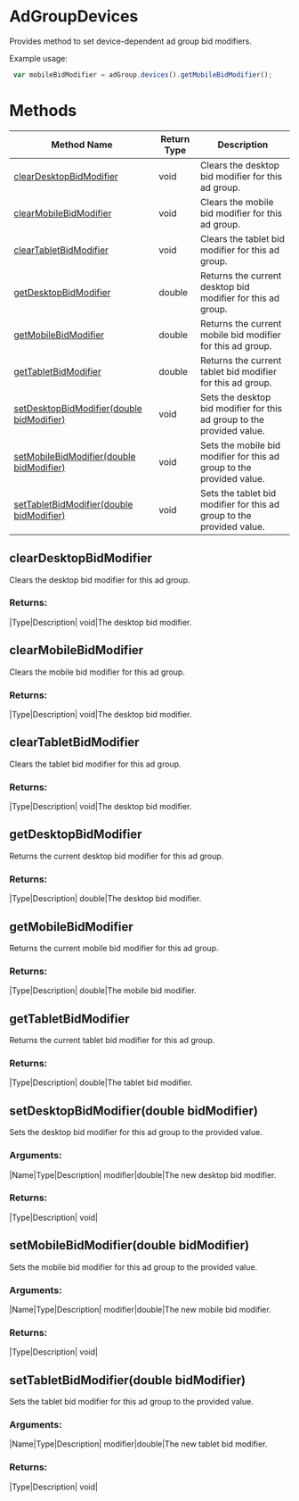 # AdGroupDevices
Provides method to set device-dependent ad group bid modifiers.

Example usage:
```javascript
 var mobileBidModifier = adGroup.devices().getMobileBidModifier();
```

# Methods
|Method Name|Return Type|Description|
|-|-|-
[clearDesktopBidModifier](#cleardesktopbidmodifier)|void|Clears the desktop bid modifier for this ad group.<br />
[clearMobileBidModifier](#clearmobilebidmodifier)|void|Clears the mobile bid modifier for this ad group.<br />
[clearTabletBidModifier](#cleartabletbidmodifier)|void|Clears the tablet bid modifier for this ad group.<br />
[getDesktopBidModifier](#getdesktopbidmodifier)|double|Returns the current desktop bid modifier for this ad group.<br />
[getMobileBidModifier](#getmobilebidmodifier)|double|Returns the current mobile bid modifier for this ad group.<br />
[getTabletBidModifier](#gettabletbidmodifier)|double|Returns the current tablet bid modifier for this ad group.<br />
[setDesktopBidModifier(double bidModifier)](#setdesktopbidmodifier~double-bidmodifier~)|void|Sets the desktop bid modifier for this ad group to the provided value.<br />
[setMobileBidModifier(double bidModifier)](#setmobilebidmodifier~double-bidmodifier~)|void|Sets the mobile bid modifier for this ad group to the provided value.<br />
[setTabletBidModifier(double bidModifier)](#settabletbidmodifier~double-bidmodifier~)|void|Sets the tablet bid modifier for this ad group to the provided value.<br />

## <a name="cleardesktopbidmodifier"></a>clearDesktopBidModifier
Clears the desktop bid modifier for this ad group.

### Returns:
|Type|Description|
void|The desktop bid modifier.

## <a name="clearmobilebidmodifier"></a>clearMobileBidModifier
Clears the mobile bid modifier for this ad group.

### Returns:
|Type|Description|
void|The desktop bid modifier.

## <a name="cleartabletbidmodifier"></a>clearTabletBidModifier
Clears the tablet bid modifier for this ad group.

### Returns:
|Type|Description|
void|The desktop bid modifier.

## <a name="getdesktopbidmodifier"></a>getDesktopBidModifier
Returns the current desktop bid modifier for this ad group.

### Returns:
|Type|Description|
double|The desktop bid modifier.

## <a name="getmobilebidmodifier"></a>getMobileBidModifier
Returns the current mobile bid modifier for this ad group.

### Returns:
|Type|Description|
double|The mobile bid modifier.

## <a name="gettabletbidmodifier"></a>getTabletBidModifier
Returns the current tablet bid modifier for this ad group.

### Returns:
|Type|Description|
double|The tablet bid modifier.

## <a name="setdesktopbidmodifier~double-bidmodifier~"></a>setDesktopBidModifier(double bidModifier)
Sets the desktop bid modifier for this ad group to the provided value.

### Arguments:
|Name|Type|Description|
modifier|double|The new desktop bid modifier.

### Returns:
|Type|Description|
void|

## <a name="setmobilebidmodifier~double-bidmodifier~"></a>setMobileBidModifier(double bidModifier)
Sets the mobile bid modifier for this ad group to the provided value.

### Arguments:
|Name|Type|Description|
modifier|double|The new mobile bid modifier.

### Returns:
|Type|Description|
void|

## <a name="settabletbidmodifier~double-bidmodifier~"></a>setTabletBidModifier(double bidModifier)
Sets the tablet bid modifier for this ad group to the provided value.

### Arguments:
|Name|Type|Description|
modifier|double|The new tablet bid modifier.

### Returns:
|Type|Description|
void|

